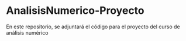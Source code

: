# AnalisisNumerico-Proyecto
En este repositorio, se adjuntará el código para el proyecto del curso de análisis numérico 
